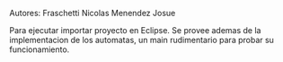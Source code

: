 Autores:
	Fraschetti Nicolas
	Menendez Josue

Para ejecutar importar proyecto en Eclipse.
Se provee ademas de la implementacion de los automatas, un main rudimentario para probar su funcionamiento.
